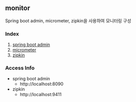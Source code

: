 ## monitor

Spring boot admin, micrometer, zipkin을 사용하여 모니터링 구성

### Index
1. [spring boot admin](./spring_boot_admin.md)
2. [micrometer](./micrometer.md)
3. [zipkin](./zipkin.md)

### Access Info
- spring boot admin
  - http://localhost:8090
- zipkin
  - http://localhost:9411